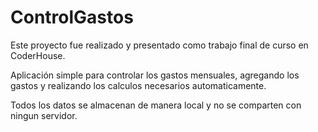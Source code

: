 # ControlGastos
Este proyecto fue realizado y presentado como trabajo final de curso en CoderHouse.

Aplicación simple para controlar los gastos mensuales, agregando los gastos y realizando los calculos necesarios automaticamente.

Todos los datos se almacenan de manera local y no se comparten con ningun servidor.
